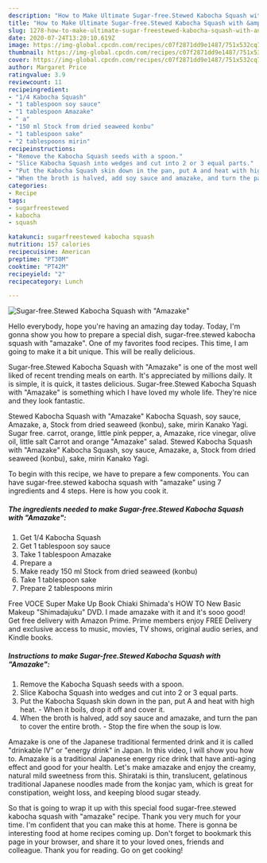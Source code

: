 ```yaml
---
description: "How to Make Ultimate Sugar-free.Stewed Kabocha Squash with &amp;#34;Amazake&amp;#34;"
title: "How to Make Ultimate Sugar-free.Stewed Kabocha Squash with &amp;#34;Amazake&amp;#34;"
slug: 1278-how-to-make-ultimate-sugar-freestewed-kabocha-squash-with-and-34-amazake-and-34
date: 2020-07-24T13:20:10.619Z
image: https://img-global.cpcdn.com/recipes/c07f2871dd9e1487/751x532cq70/sugar-freestewed-kabocha-squash-with-amazake-recipe-main-photo.jpg
thumbnail: https://img-global.cpcdn.com/recipes/c07f2871dd9e1487/751x532cq70/sugar-freestewed-kabocha-squash-with-amazake-recipe-main-photo.jpg
cover: https://img-global.cpcdn.com/recipes/c07f2871dd9e1487/751x532cq70/sugar-freestewed-kabocha-squash-with-amazake-recipe-main-photo.jpg
author: Margaret Price
ratingvalue: 3.9
reviewcount: 11
recipeingredient:
- "1/4 Kabocha Squash"
- "1 tablespoon soy sauce"
- "1 tablespoon Amazake"
- " a"
- "150 ml Stock from dried seaweed konbu"
- "1 tablespoon sake"
- "2 tablespoons mirin"
recipeinstructions:
- "Remove the Kabocha Squash seeds with a spoon."
- "Slice Kabocha Squash into wedges and cut into 2 or 3 equal parts."
- "Put the Kabocha Squash skin down in the pan, put A and heat with high heat. When it boils, drop it off and cover it."
- "When the broth is halved, add soy sauce and amazake, and turn the pan to cover the entire broth. Stop the fire when the soup is low."
categories:
- Recipe
tags:
- sugarfreestewed
- kabocha
- squash

katakunci: sugarfreestewed kabocha squash 
nutrition: 157 calories
recipecuisine: American
preptime: "PT30M"
cooktime: "PT42M"
recipeyield: "2"
recipecategory: Lunch

---
```



![Sugar-free.Stewed Kabocha Squash with &#34;Amazake&#34;](https://img-global.cpcdn.com/recipes/c07f2871dd9e1487/751x532cq70/sugar-freestewed-kabocha-squash-with-amazake-recipe-main-photo.jpg)

Hello everybody, hope you're having an amazing day today. Today, I'm gonna show you how to prepare a special dish, sugar-free.stewed kabocha squash with &#34;amazake&#34;. One of my favorites food recipes. This time, I am going to make it a bit unique. This will be really delicious.

Sugar-free.Stewed Kabocha Squash with &#34;Amazake&#34; is one of the most well liked of recent trending meals on earth. It's appreciated by millions daily. It is simple, it is quick, it tastes delicious. Sugar-free.Stewed Kabocha Squash with &#34;Amazake&#34; is something which I have loved my whole life. They're nice and they look fantastic.

Stewed Kabocha Squash with &#34;Amazake&#34; Kabocha Squash, soy sauce, Amazake, a, Stock from dried seaweed (konbu), sake, mirin Kanako Yagi. Sugar free. carrot, orange, little pink pepper, a, Amazake, rice vinegar, olive oil, little salt Carrot and orange &#34;Amazake&#34; salad. Stewed Kabocha Squash with &#34;Amazake&#34; Kabocha Squash, soy sauce, Amazake, a, Stock from dried seaweed (konbu), sake, mirin Kanako Yagi.


To begin with this recipe, we have to prepare a few components. You can have sugar-free.stewed kabocha squash with &#34;amazake&#34; using 7 ingredients and 4 steps. Here is how you cook it.

<!--inarticleads1-->

##### The ingredients needed to make Sugar-free.Stewed Kabocha Squash with &#34;Amazake&#34;:

1. Get 1/4 Kabocha Squash
1. Get 1 tablespoon soy sauce
1. Take 1 tablespoon Amazake
1. Prepare  a
1. Make ready 150 ml Stock from dried seaweed (konbu)
1. Take 1 tablespoon sake
1. Prepare 2 tablespoons mirin


Free VOCE Super Make Up Book Chiaki Shimada&#39;s HOW TO New Basic Makeup &#34;Shimadajuku&#34; DVD. I made amazake with it and it&#39;s sooo good! Get free delivery with Amazon Prime. Prime members enjoy FREE Delivery and exclusive access to music, movies, TV shows, original audio series, and Kindle books. 

<!--inarticleads2-->

##### Instructions to make Sugar-free.Stewed Kabocha Squash with &#34;Amazake&#34;:

1. Remove the Kabocha Squash seeds with a spoon.
1. Slice Kabocha Squash into wedges and cut into 2 or 3 equal parts.
1. Put the Kabocha Squash skin down in the pan, put A and heat with high heat. - When it boils, drop it off and cover it.
1. When the broth is halved, add soy sauce and amazake, and turn the pan to cover the entire broth. - Stop the fire when the soup is low.


Amazake is one of the Japanese traditional fermented drink and it is called &#34;drinkable IV&#34; or &#34;energy drink&#34; in Japan. In this video, I will show you how to. Amazake is a traditional Japanese energy rice drink that have anti-aging effect and good for your health. Let&#39;s make amazake and enjoy the creamy, natural mild sweetness from this. Shirataki is thin, translucent, gelatinous traditional Japanese noodles made from the konjac yam, which is great for constipation, weight loss, and keeping blood sugar steady. 

So that is going to wrap it up with this special food sugar-free.stewed kabocha squash with &#34;amazake&#34; recipe. Thank you very much for your time. I'm confident that you can make this at home. There is gonna be interesting food at home recipes coming up. Don't forget to bookmark this page in your browser, and share it to your loved ones, friends and colleague. Thank you for reading. Go on get cooking!
